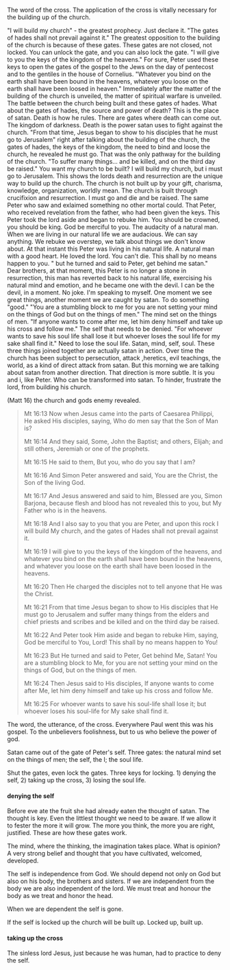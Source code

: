 The word of the cross. The application of the cross is vitally necessary for the building up of the church.

"I will build my church" - the greatest prophecy. Just declare it. "The gates of hades shall not prevail against it." The greatest opposition to the building of the church is because of these gates. These gates are not closed, not locked. You can unlock the gate, and you can also lock the gate. "I will give to you the keys of the kingdom of the heavens." For sure, Peter used these keys to open the gates of the gospel to the Jews on the day of pentecost and to the gentiles in the house of Cornelius. "Whatever you bind on the earth shall have been bound in the heavens, whatever you loose on the earth shall have been loosed in heaven." Immediately after the matter of the building of the church is unveiled, the matter of spiritual warfare is unveiled. The battle between the church being built and these gates of hades. What about the gates of hades, the source and power of death? This is the place of satan. Death is how he rules. There are gates where death can come out. The kingdom of darkness. Death is the power satan uses to fight against the church. "From that time, Jesus began to show to his disciples that he must go to Jerusalem" right after talking about the building of the church, the gates of hades, the keys of the kingdom, the need to bind and loose the church, he revealed he must go. That was the only pathway for the building of the church. "To suffer many things... and be killed, and on the third day be raised." You want my church to be built? I will build my church, but i must go to Jerusalem. This shows the lords death and resurrection are the unique way to build up the church. The church is not built up by your gift, charisma, knowledge, organization, worldly mean. The church is built through crucifixion and resurrection. I must go and die and be raised. The same Peter who saw and exlaimed something no other mortal could. That Peter, who received revelation from the father, who had been given the keys. This Peter took the lord aside and began to rebuke him. You should be crowned, you should be king. God be merciful to you. The audacity of a natural man. When we are living in our natural life we are audacious. We can say anything. We rebuke we overstep, we talk about things we don't know about. At that instant this Peter was living in his natural life. A natural man with a good heart. He loved the lord. You can't die. This shall by no means happen to you. " but he turned and said to Peter, get behind me satan." Dear brothers, at that moment, this Peter is no longer a stone in resurrection, this man has reverted back to his natural life, exercising his natural mind and emotion, and he became one with the devil. I can be the devil, in a moment. No joke. I'm speaking to myself. One moment we see great things, another moment we are caught by satan. To do something "good." "You are a stumbling block to me for you are not setting your mind on the things of God but on the things of men." The mind set on the things of men. "If anyone wants to come after me, let him deny himself and take up his cross and follow me." The self that needs to be denied. "For whoever wants to save his soul life shall lose it but whoever loses the soul life for my sake shall find it." Need to lose the soul life. Satan, mind, self, soul. These three things joined together are actually satan in action. Over time the church has been subject to persecution, attack ,heretics, evil teachings, the world, as a kind of direct attack from satan. But this morning we are talking about satan from another direction. That direction is more subtle. It is you and i, like Peter. Who can be transformed into satan. To hinder, frustrate the lord, from building his church.

(Matt 16) the church and gods enemy revealed.

> Mt 16:13 Now when Jesus came into the parts of Caesarea Philippi, He asked His disciples, saying, Who do men say that the Son of Man is?
>
> Mt 16:14 And they said, Some, John the Baptist; and others, Elijah; and still others, Jeremiah or one of the prophets.
> 
> Mt 16:15 He said to them, But you, who do you say that I am?
> 
> Mt 16:16 And Simon Peter answered and said, You are the Christ, the Son of the living God.
>
> Mt 16:17 And Jesus answered and said to him, Blessed are you, Simon Barjona, because flesh and blood has not revealed this to you, but My Father who is in the heavens.
>
>Mt 16:18 And I also say to you that you are Peter, and upon this rock I will build My church, and the gates of Hades shall not prevail against it.
>
>Mt 16:19 I will give to you the keys of the kingdom of the heavens, and whatever you bind on the earth shall have been bound in the heavens, and whatever you loose on the earth shall have been loosed in the heavens.
>
> Mt 16:20 Then He charged the disciples not to tell anyone that He was the Christ.
>
> Mt 16:21 From that time Jesus began to show to His disciples that He must go to Jerusalem and suffer many things from the elders and chief priests and scribes and be killed and on the third day be raised.
>
> Mt 16:22 And Peter took Him aside and began to rebuke Him, saying, God be merciful to You, Lord! This shall by no means happen to You!
>
> Mt 16:23 But He turned and said to Peter, Get behind Me, Satan! You are a stumbling block to Me, for you are not setting your mind on the things of God, but on the things of men.
>
> Mt 16:24 Then Jesus said to His disciples, If anyone wants to come after Me, let him deny himself and take up his cross and follow Me.
>
> Mt 16:25 For whoever wants to save his soul-life shall lose it; but whoever loses his soul-life for My sake shall find it.

The word, the utterance, of the cross. Everywhere Paul went this was his gospel. To the unbelievers foolishness, but to us who believe the power of god.

Satan came out of the gate of Peter's self. Three gates: the natural mind set on the things of men; the self, the I; the soul life.

Shut the gates, even lock the gates. Three keys for locking. 1) denying the self, 2) taking up the cross, 3) losing the soul life.

#### denying the self

Before eve ate the fruit she had already eaten the thought of satan. The thought is key. Even the littlest thought we need to be aware. If we allow it to fester the more it will grow. The more you think, the more you are right, justified. These are how these gates work. 

The mind, where the thinking, the imagination takes place. What is opinion? A very strong belief and thought that you have cultivated, welcomed, developed.

The self is independence from God. We should depend not only on God but also on his body, the brothers and sisters. If we are independent from the body we are also independent of the lord. We must treat and honour the body as we treat and honor the head.

When we are dependent the self is gone.

If the self is locked up the church will be built up. Locked up, built up.

#### taking up the cross

The sinless lord Jesus, just because he was human, had to practice to deny the self. 


